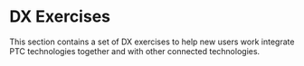 # DX Exercises

This section contains a set of DX exercises to help new users work integrate PTC technologies together and with other connected technologies.










